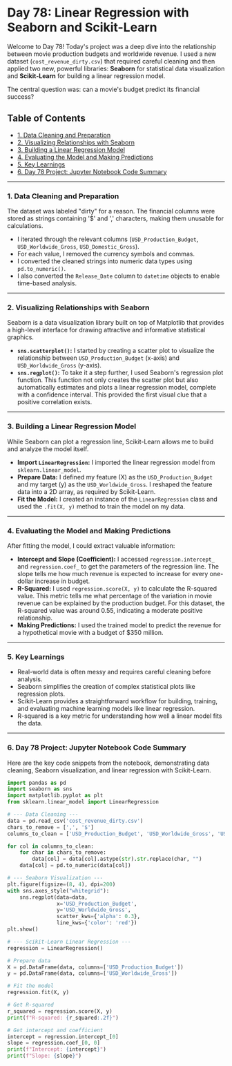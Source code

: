 # Day 78: Linear Regression with Seaborn and Scikit-Learn

Welcome to Day 78! Today's project was a deep dive into the relationship between movie production budgets and worldwide revenue. I used a new dataset (`cost_revenue_dirty.csv`) that required careful cleaning and then applied two new, powerful libraries: **Seaborn** for statistical data visualization and **Scikit-Learn** for building a linear regression model.

The central question was: can a movie's budget predict its financial success?

## Table of Contents
- [1. Data Cleaning and Preparation](#1-data-cleaning-and-preparation)
- [2. Visualizing Relationships with Seaborn](#2-visualizing-relationships-with-seaborn)
- [3. Building a Linear Regression Model](#3-building-a-linear-regression-model)
- [4. Evaluating the Model and Making Predictions](#4-evaluating-the-model-and-making-predictions)
- [5. Key Learnings](#5-key-learnings)
- [6. Day 78 Project: Jupyter Notebook Code Summary](#6-day-78-project-jupyter-notebook-code-summary)

---

### 1. Data Cleaning and Preparation
The dataset was labeled "dirty" for a reason. The financial columns were stored as strings containing '$' and ',' characters, making them unusable for calculations.
-   I iterated through the relevant columns (`USD_Production_Budget`, `USD_Worldwide_Gross`, `USD_Domestic_Gross`).
-   For each value, I removed the currency symbols and commas.
-   I converted the cleaned strings into numeric data types using `pd.to_numeric()`.
-   I also converted the `Release_Date` column to `datetime` objects to enable time-based analysis.

---

### 2. Visualizing Relationships with Seaborn
Seaborn is a data visualization library built on top of Matplotlib that provides a high-level interface for drawing attractive and informative statistical graphics.
-   **`sns.scatterplot()`:** I started by creating a scatter plot to visualize the relationship between `USD_Production_Budget` (x-axis) and `USD_Worldwide_Gross` (y-axis).
-   **`sns.regplot()`:** To take it a step further, I used Seaborn's regression plot function. This function not only creates the scatter plot but also automatically estimates and plots a linear regression model, complete with a confidence interval. This provided the first visual clue that a positive correlation exists.



---

### 3. Building a Linear Regression Model
While Seaborn can plot a regression line, Scikit-Learn allows me to build and analyze the model itself.
-   **Import `LinearRegression`:** I imported the linear regression model from `sklearn.linear_model`.
-   **Prepare Data:** I defined my feature (X) as the `USD_Production_Budget` and my target (y) as the `USD_Worldwide_Gross`. I reshaped the feature data into a 2D array, as required by Scikit-Learn.
-   **Fit the Model:** I created an instance of the `LinearRegression` class and used the `.fit(X, y)` method to train the model on my data.

---

### 4. Evaluating the Model and Making Predictions
After fitting the model, I could extract valuable information:
-   **Intercept and Slope (Coefficient):** I accessed `regression.intercept_` and `regression.coef_` to get the parameters of the regression line. The slope tells me how much revenue is expected to increase for every one-dollar increase in budget.
-   **R-Squared:** I used `regression.score(X, y)` to calculate the R-squared value. This metric tells me what percentage of the variation in movie revenue can be explained by the production budget. For this dataset, the R-squared value was around 0.55, indicating a moderate positive relationship.
-   **Making Predictions:** I used the trained model to predict the revenue for a hypothetical movie with a budget of $350 million.

---

### 5. Key Learnings
-   Real-world data is often messy and requires careful cleaning before analysis.
-   Seaborn simplifies the creation of complex statistical plots like regression plots.
-   Scikit-Learn provides a straightforward workflow for building, training, and evaluating machine learning models like linear regression.
-   R-squared is a key metric for understanding how well a linear model fits the data.

---

### 6. Day 78 Project: Jupyter Notebook Code Summary
Here are the key code snippets from the notebook, demonstrating data cleaning, Seaborn visualization, and linear regression with Scikit-Learn.

```python
import pandas as pd
import seaborn as sns
import matplotlib.pyplot as plt
from sklearn.linear_model import LinearRegression

# --- Data Cleaning ---
data = pd.read_csv('cost_revenue_dirty.csv')
chars_to_remove = [',', '$']
columns_to_clean = ['USD_Production_Budget', 'USD_Worldwide_Gross', 'USD_Domestic_Gross']

for col in columns_to_clean:
    for char in chars_to_remove:
        data[col] = data[col].astype(str).str.replace(char, "")
    data[col] = pd.to_numeric(data[col])

# --- Seaborn Visualization ---
plt.figure(figsize=(8, 4), dpi=200)
with sns.axes_style("whitegrid"):
    sns.regplot(data=data,
                x='USD_Production_Budget',
                y='USD_Worldwide_Gross',
                scatter_kws={'alpha': 0.3},
                line_kws={'color': 'red'})
plt.show()

# --- Scikit-Learn Linear Regression ---
regression = LinearRegression()

# Prepare data
X = pd.DataFrame(data, columns=['USD_Production_Budget'])
y = pd.DataFrame(data, columns=['USD_Worldwide_Gross'])

# Fit the model
regression.fit(X, y)

# Get R-squared
r_squared = regression.score(X, y)
print(f"R-squared: {r_squared:.2f}")

# Get intercept and coefficient
intercept = regression.intercept_[0]
slope = regression.coef_[0, 0]
print(f"Intercept: {intercept}")
print(f"Slope: {slope}")
```